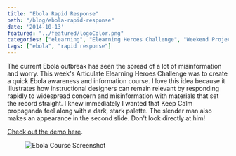 ```yaml
---
title: "Ebola Rapid Response"
path: "/blog/ebola-rapid-response"
date: '2014-10-13'
featured: "../featured/logoColor.png"
categories: ["elearning", "Elearning Heroes Challenge", "Weekend Project"]
tags: ["ebola", "rapid response"]
---
```


The current Ebola outbreak has seen the spread of a lot of misinformation and worry. This week's Articulate Elearning Heroes Challenge was to create a quick Ebola awareness and information course. I love this idea because it illustrates how instructional designers can remain relevant by responding rapidly to widespread concern and misinformation with materials that set the record straight. I knew immediately I wanted that Keep Calm propaganda feel along with a dark, stark palette. The slender man also makes an appearance in the second slide. Don't look directly at him!

[Check out the demo here](http://knanthony.com/showcase/Ebola/story.html "Ebola Elearning Heroes Challenge").

<figure>
  <img
    sizes="(max-width: 810px) 100vw, 810px"
    srcset="http://res.cloudinary.com/dhdaswa6t/image/upload/f_auto,q_60,w_203/v1530396697/blog/EbolaCourseScreenshot.png 203w,
            http://res.cloudinary.com/dhdaswa6t/image/upload/f_auto,q_60,w_405/v1530396697/blog/EbolaCourseScreenshot.png 405w,
            http://res.cloudinary.com/dhdaswa6t/image/upload/f_auto,q_60,w_810/v1530396697/blog/EbolaCourseScreenshot.png 810w,
            http://res.cloudinary.com/dhdaswa6t/image/upload/f_auto,q_60,w_1215/v1530396697/blog/EbolaCourseScreenshot.png 1215w"
    src="http://res.cloudinary.com/dhdaswa6t/image/upload/f_auto,q_60,w_810/v1530396697/blog/EbolaCourseScreenshot.png"
    alt="Ebola Course Screenshot" />
</figure>

